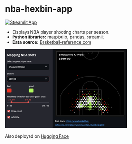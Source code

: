 # nba-hexbin-app
[![Streamlit App](https://static.streamlit.io/badges/streamlit_badge_black_white.svg)](https://hexplotpy-cuhjfjq4sph9zt3gi3jsmh.streamlit.app/)
* Displays NBA player shooting charts per season.
* **Python libraries:** matplotlib, pandas, streamlit
* **Data source:** [Basketball-reference.com](https://www.basketball-reference.com/)

<img src="nba_hexplot_app_screenshot.png" style="width: 80%; height: 80%"/>

Also deployed on [Hugging Face](https://huggingface.co/spaces/TristanCantat/hexplot-nba)
